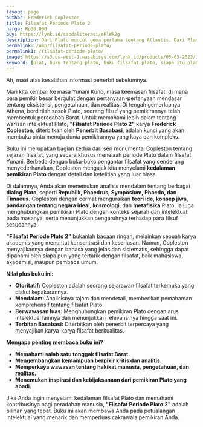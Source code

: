 ```yaml
---
layout: page
author: Frederick Copleston
title: Filsafat Periode Plato 2
harga: Rp30.000
buy: https://lynk.id/sabdaliterasi/ePlWR2g
description: Dari Plato muncul gema pertama tentang Atlantis. Dari Plato pula berkembang doktrin Platonik. Dia adalah salah satu filsuf yang karya-karyanya tak per
permalink: /amp/filsafat-periode-plato/
permalink1: /filsafat-periode-plato/
image: https://s3.us-west-1.wasabisys.com/lynk.id/products/05-03-2023/1677949950117_6801384.svg
keyword: [plat, buku tentang plato, buku filsafat plato, siapa itu plato, biografi plato, pemikiran plato]
---
```


<p>Ah, maaf atas kesalahan informasi penerbit sebelumnya.</p><p>Mari kita kembali ke masa Yunani Kuno, masa keemasan filsafat, di mana para pemikir besar bergulat dengan pertanyaan-pertanyaan mendasar tentang eksistensi, pengetahuan, dan realitas. Di tengah gemerlapnya Athena, berdirilah sosok Plato, seorang filsuf yang pemikirannya telah membentuk peradaban Barat. Untuk memahami lebih dalam tentang warisan intelektual Plato, <strong>"Filsafat Periode Plato 2"</strong> karya <strong>Frederick Copleston</strong>, diterbitkan oleh <strong>Penerbit Basabasi</strong>, adalah kunci yang akan membuka pintu menuju dunia pemikirannya yang kaya dan kompleks.</p><p>Buku ini merupakan bagian kedua dari seri monumental Copleston tentang sejarah filsafat, yang secara khusus menelaah periode Plato dalam filsafat Yunani. Berbeda dengan buku-buku pengantar filsafat yang cenderung menyederhanakan, Copleston mengajak kita menyelami <strong>kedalaman pemikiran Plato</strong> dengan detail dan ketelitian yang luar biasa.</p><p>Di dalamnya, Anda akan menemukan analisis mendalam tentang berbagai <strong>dialog Plato</strong>, seperti <strong>Republik, Phaedrus, Symposium, Phaedo, dan Timaeus.</strong> Copleston dengan cermat menguraikan <strong>teori ide</strong>, <strong>konsep jiwa</strong>, <strong>pandangan tentang negara ideal</strong>, <strong>kosmologi</strong>, dan <strong>metafisika</strong> Plato. Ia juga menghubungkan pemikiran Plato dengan konteks sejarah dan intelektual pada masanya, serta menunjukkan pengaruhnya terhadap para filsuf sesudahnya.</p><p><strong>"Filsafat Periode Plato 2"</strong> bukanlah bacaan ringan, melainkan sebuah karya akademis yang menuntut konsentrasi dan keseriusan. Namun, Copleston menyajikannya dengan bahasa yang jelas dan sistematis, sehingga dapat dipahami oleh siapa pun yang tertarik dengan filsafat, baik mahasiswa, akademisi, maupun pembaca umum.</p><p><strong>Nilai plus buku ini:</strong></p><ul><li><strong>Otoritatif:</strong> Copleston adalah seorang sejarawan filsafat terkemuka yang diakui kepakarannya.</li><li><strong>Mendalam:</strong> Analisisnya tajam dan mendetail, memberikan pemahaman komprehensif tentang filsafat Plato.</li><li><strong>Berwawasan luas:</strong> Menghubungkan pemikiran Plato dengan arus intelektual lainnya dan menunjukkan relevansinya hingga saat ini.</li><li><strong>Terbitan Basabasi:</strong> Diterbitkan oleh penerbit terpercaya yang menyajikan karya-karya filsafat berkualitas.</li></ul><p><strong>Mengapa penting membaca buku ini?</strong></p><ul><li><strong>Memahami salah satu tonggak filsafat Barat.</strong></li><li><strong>Mengembangkan kemampuan berpikir kritis dan analitis.</strong></li><li><strong>Memperkaya wawasan tentang hakikat manusia, pengetahuan, dan realitas.</strong></li><li><strong>Menemukan inspirasi dan kebijaksanaan dari pemikiran Plato yang abadi.</strong></li></ul><p>Jika Anda ingin menyelami kedalaman filsafat Plato dan memahami kontribusinya bagi peradaban manusia, <strong>"Filsafat Periode Plato 2"</strong> adalah pilihan yang tepat. Buku ini akan membawa Anda pada petualangan intelektual yang menarik dan memperluas cakrawala pemikiran Anda.</p>
